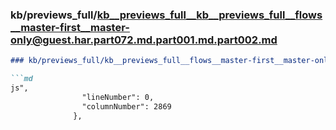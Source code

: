 ### kb/previews_full/kb__previews_full__kb__previews_full__flows__master-first__master-only@guest.har.part072.md.part001.md.part002.md

```md
### kb/previews_full/kb__previews_full__flows__master-first__master-only@guest.har.part072.md.part001.md (part 002)

```md
js",
                "lineNumber": 0,
                "columnNumber": 2869
              },
 
```

```

```
